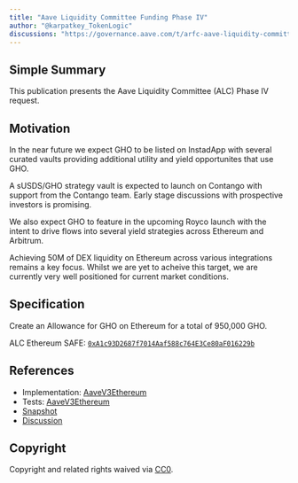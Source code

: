 ```yaml
---
title: "Aave Liquidity Committee Funding Phase IV"
author: "@karpatkey_TokenLogic"
discussions: "https://governance.aave.com/t/arfc-aave-liquidity-committee-funding-phase-iv/19188"
---
```


## Simple Summary

This publication presents the Aave Liquidity Committee (ALC) Phase IV request.

## Motivation

In the near future we expect GHO to be listed on InstadApp with several curated vaults providing additional utility and yield opportunites that use GHO.

A sUSDS/GHO strategy vault is expected to launch on Contango with support from the Contango team. Early stage discussions with prospective investors is promising.

We also expect GHO to feature in the upcoming Royco launch with the intent to drive flows into several yield strategies across Ethereum and Arbitrum.

Achieving 50M of DEX liquidity on Ethereum across various integrations remains a key focus. Whilst we are yet to acheive this target, we are currently very well positioned for current market conditions.

## Specification

Create an Allowance for GHO on Ethereum for a total of 950,000 GHO.

ALC Ethereum SAFE: [`0xA1c93D2687f7014Aaf588c764E3Ce80aF016229b`](https://etherscan.io/address/0xA1c93D2687f7014Aaf588c764E3Ce80aF016229b)

## References

- Implementation: [AaveV3Ethereum](https://github.com/bgd-labs/aave-proposals-v3/blob/main/src/20240930_AaveV3Ethereum_AaveLiquidityCommitteeFundingPhaseIV/AaveV3Ethereum_AaveLiquidityCommitteeFundingPhaseIV_20240930.sol)
- Tests: [AaveV3Ethereum](https://github.com/bgd-labs/aave-proposals-v3/blob/main/src/20240930_AaveV3Ethereum_AaveLiquidityCommitteeFundingPhaseIV/AaveV3Ethereum_AaveLiquidityCommitteeFundingPhaseIV_20240930.t.sol)
- [Snapshot](https://snapshot.org/#/aave.eth/proposal/0x7b59c555f5a51a3377b1aee0f5f21fc205958f1388926efb94172644bacfa1d6)
- [Discussion](https://governance.aave.com/t/arfc-aave-liquidity-committee-funding-phase-iv/19188)

## Copyright

Copyright and related rights waived via [CC0](https://creativecommons.org/publicdomain/zero/1.0/).
